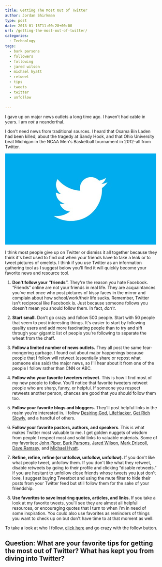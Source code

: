```yaml
---
title: Getting The Most Out of Twitter
author: Jordan Shirkman
type: post
date: 2013-01-15T11:00:28+00:00
url: /getting-the-most-out-of-twitter/
categories:
  - Technology
tags:
  - burk parsons
  - followers
  - following
  - jared wilson
  - michael hyatt
  - retweet
  - tips
  - tweets
  - twitter
  - unfollow

---
```

<!--?xml version="1.0" encoding="UTF-8" standalone="no"?-->

I gave up on major news outlets a long time ago. I haven't had cable in years. I am _not_ a neanderthal.

I don't need news from traditional sources. I heard that Osama Bin Laden had been killed, about the tragedy at Sandy Hook, and that Ohio University beat Michigan in the NCAA Men's Basketball tournament in 2012&#8211;all from Twitter.

![Image](/static/images/getting-the-most-out-of-twitter2.jpeg) 

I think most people give up on Twitter or dismiss it all together because they think it's best used to find out when your friends have to take a leak or to tweet pictures of omelets. I think if you use Twitter as an information gathering tool as I suggest below you'll find it will quickly become your favorite news and resource tool.

  1. **Don't follow your &#8220;friends&#8221;.** They're the reason you hate Facebook. &#8220;Friends&#8221; online are not your friends in real life. They are acquaintances you've met once who post pictures of kissy faces in the mirror and complain about how school/work/their life sucks. Remember, Twitter isn't reciprocal like Facebook is. Just because someone follows you doesn't mean you should follow them. In fact, _don't_.<!--more--></p> 

  2. **Start small.** Don't go crazy and follow 500 people. Start with 50 people that seem to post interesting things. It's easier to start by following quality users and add more fascinating people than to try and sift through your gigantic list of people you're following to separate the wheat from the chaff.

  3. **Follow a limited number of news outlets.** They all post the same fear-mongering garbage. I found out about major happenings because people that I follow will retweet (essentially share or repost what someone else said) the major news, so I'll hear about it from one of the people I follow rather than CNN or ABC.

  4. **Follow who your favorite tweeters retweet.** This is how I find most of my new people to follow. You'll notice that favorite tweeters retweet people who are sharp, funny, or helpful. If someone you respect retweets another person, chances are good that you should follow them too.

  5. **Follow your favorite blogs and bloggers.** They'll post helpful links in the realm you're interested in. I follow [Desiring God](https://twitter.com/desiringgod), [LifeHacker](https://twitter.com/lifehacker), [Get Rich Slowly](https://twitter.com/GRSblog), and a handful of others.

  6. **Follow your favorite pastors, authors, and speakers**. This is what makes Twitter most valuable to me. I get golden nuggets of wisdom from people I respect most and solid links to valuable materials. Some of my favorites: [John Piper](https://twitter.com/johnpiper), [Burk Parsons](https://twitter.com/burkparsons), [Jared Wilson](https://twitter.com/jaredcwilson), [Mark Driscoll](https://twitter.com/markdriscoll), [Dave Ramsey](https://twitter.com/daveramsey), and [Michael Hyatt](https://twitter.com/michaelhyatt).

  7. **Refine, refine, refine (or unfollow, unfollow, unfollow).** If you don't like what people tweet, unfollow them. If you don't like what they retweet, disable retweets by going to their profile and clicking &#8220;disable retweets.&#8221; If you are hesitant to unfollow close friends whose tweets you just don't love, I suggest buying Tweetbot and using the mute filter to hide their posts from your Twitter feed but still follow them for the sake of your friendship.

  8. **Use favorites to save inspiring quotes, articles, and links.** If you take a look at my favorite tweets, you'll see they are almost all helpful resources, or encouraging quotes that I turn to when I'm in need of some inspiration. You could also use favorites as reminders of things you want to check up on but don't have time to at that moment as well.

To take a look at who I follow, [click here](https://twitter.com/jshirk/following) and go crazy with the follow button.

## Question: What are your favorite tips for getting the most out of Twitter? What has kept you from diving into Twitter?
